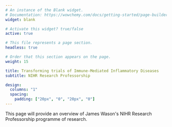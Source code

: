 ```yaml
---
# An instance of the Blank widget.
# Documentation: https://wowchemy.com/docs/getting-started/page-builder/
widget: blank

# Activate this widget? true/false
active: true

# This file represents a page section.
headless: true

# Order that this section appears on the page.
weight: 15

title: Transforming trials of Immune-Mediated Inflammatory Diseases
subtitle: NIHR Research Professorship

design:
  columns: "1"
  spacing:
    padding: ["20px", "0", "20px", "0"]
---
```


This page will provide an overview of James Wason's NIHR Research Professorship programme of research. 